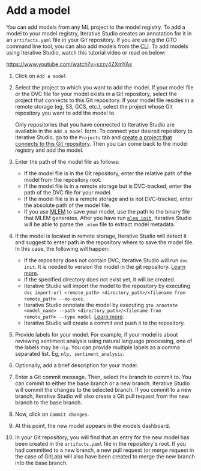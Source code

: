 # Add a model

You can add models from any ML project to the model registry. To add a model to
your model registry, Iterative Studio creates an annotation for it in an
`artifacts.yaml` file in your Git repository. If you are using the GTO command
line tool, you can also add models from the [CLI][gto]. To add models using
Iterative Studio, watch this tutorial video or read on below:

https://www.youtube.com/watch?v=szzv4ZXmYAs

1. Click on `Add a model`
2. Select the project to which you want to add the model. If your model file or
   the DVC file for your model exists in a Git repository, select the project
   that connects to this Git repository. If your model file resides in a remote
   storage (eg, S3, GCS, etc.), select the project whose Git repository you want
   to add the model to.

   <admon>

   Only repositories that you have connected to Iterative Studio are available
   in the `Add a model` form. To connect your desired repository to Iterative
   Studio, go to the `Projects` tab and
   [create a project that connects to this Git repository](/doc/studio/user-guide/projects-and-experiments/create-a-project).
   Then you can come back to the model registry and add the model.

   </admon>

3. Enter the path of the model file as follows:

   - If the model file is in the Git repository, enter the relative path of the
     model from the repository root.
   - If the model file is in a remote storage but is DVC-tracked, enter the path
     of the DVC file for your model.
   - If the model file is in a remote storage and is not DVC-tracked, enter the
     absolute path of the model file.
   - If you use [MLEM] to save your model, use the path to the binary file that
     MLEM generates. After you have run
     [`mlem init`](https://mlem.ai/doc/command-reference/init), Iterative Studio
     will be able to parse the `.mlem` file to extract model metadata.

4. If the model is located in remote storage, Iterative Studio will detect it
   and suggest to enter path in the repository where to save the model file. In
   this case, the following will happen:

   - If the repository does not contain DVC, Iterative Studio will run
     `dvc init`. It is needed to version the model in the git repository.
     [Learn more](/doc/command-reference/init).
   - If the specified directory does not exist yet, it will be created.
   - Iterative Studio will import the model to the repository by executing
     `dvc import-url <remote_path> <directory_path>/<filename from remote_path> --no-exec`.
   - Iterative Studio annotate the model by executing
     `gto annotate <model_name> --path <directory_path>/<filename from remote_path> --type model`.
     [Learn more](https://github.com/iterative/gto#annotating).
   - Iterative Studio will create a commit and push it to the repository.

5. Provide labels for your model. For example, if your model is about reviewing
   sentiment analysis using natural language processing, one of the labels may
   be `nlp`. You can provide multiple labels as a comma separated list. Eg,
   `nlp, sentiment_analysis`.
6. Optionally, add a brief description for your model.
7. Enter a Git commit message. Then, select the branch to commit to. You can
   commit to either the base branch or a new branch. Iterative Studio will
   commit the changes to the selected branch. If you commit to a new branch,
   Iterative Studio will also create a Git pull request from the new branch to
   the base branch.
8. Now, click on `Commit changes`.
9. At this point, the new model appears in the models dashboard.
10. In your Git repository, you will find that an entry for the new model has
    been created in the `artifacts.yaml` file in the repository's root. If you
    had committed to a new branch, a new pull request (or merge request in the
    case of GitLab) will also have been created to merge the new branch into the
    base branch.

[gto]: https://github.com/iterative/gto
[mlem]: https://mlem.ai/
